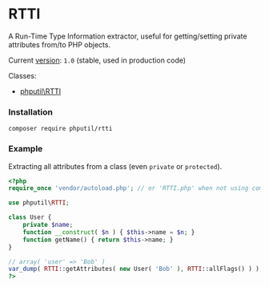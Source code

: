 # RTTI

A Run-Time Type Information extractor, useful for getting/setting private attributes from/to PHP objects.

Current [version](http://semver.org/): `1.0` (stable, used in production code)

Classes:

* [phputil\RTTI](https://github.com/thiagodp/rtti/blob/master/lib/RTTI.php)

### Installation

```command
composer require phputil/rtti
```

### Example

Extracting all attributes from a class (even `private` or `protected`).

```php
<?php
require_once 'vendor/autoload.php'; // or 'RTTI.php' when not using composer

use phputil\RTTI;

class User {
	private $name;
	function __construct( $n ) { $this->name = $n; }
	function getName() { return $this->name; }
}

// array( 'user' => 'Bob' )
var_dump( RTTI::getAttributes( new User( 'Bob' ), RTTI::allFlags() ) );
?>
```
